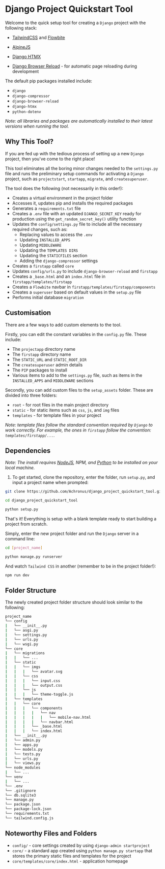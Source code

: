 # Django Project Quickstart Tool

Welcome to the quick setup tool for creating a `Django` project with the following stack:

- [TailwindCSS](https://tailwindcss.com/) and [Flowbite](https://flowbite.com/)
- [AlpineJS](https://alpinejs.dev/)

- [Django HTMX](https://github.com/adamchainz/django-htmx)
- [Django Browser Reload](https://github.com/adamchainz/django-browser-reload) - for automatic page reloading during development

The default pip packages installed include:

- `django`
- `django-compressor`
- `django-browser-reload`
- `django-htmx`
- `python-dotenv`

_Note: all libraries and packages are automatically installed to their latest versions when running the tool._

## Why This Tool?

If you are fed up with the tedious process of setting up a new `Django` project, then you've come to the right place!

This tool eliminates all the boring minor changes needed to the `settings.py` file and runs the preliminary setup commands for activating a `Django` project, such as `projectstart`, `startapp`, `migrate`, and `createsuperuser`.

The tool does the following (not necessarily in this order!):

- Creates a virtual environment in the project folder
- Accesses it, updates pip and installs the required packages
- Generates a `requirements.txt` file
- Creates a `.env` file with an updated `DJANGO_SECRET_KEY` ready for production using the `get_random_secret_key()` utility function
- Updates the `config/settings.py` file to include all the necessary required changes, such as:
  - Replacing values to access the `.env`
  - Updating `INSTALLED_APPS`
  - Updating `MIDDLEWARE`
  - Updating the `TEMPLATES DIRS`
  - Updating the `STATICFILES` section
  - Adding the `django-compressor` settings
- Creates a `firstapp` called `core`
- Updates `config/urls.py` to include `django-browser-reload` and `firstapp`
- Creates a `_base.html` and an `index.html` file in `firstapp/templates/firstapp`
- Creates a `Flowbite` navbar in `firstapp/templates/firstapp/components`
- Creates a `superuser` based on default values in the `setup.py` file
- Performs initial database `migration`

## Customisation

There are a few ways to add custom elements to the tool.

Firstly, you can edit the constant variables in the `config.py` file. These include:

- The `projectapp` directory name
- The `firstapp` directory name
- The `STATIC_URL` and `STATIC_ROOT_DIR`
- The `createsuperuser` admin details
- The `PIP` packages to install
- Various items to add to the `settings.py` file, such as items in the `INSTALLED_APPS` and `MIDDLEWARE` sections

Secondly, you can add custom files to the `setup_assets` folder. These are divided into three folders:

- `root` - for root files in the main project directory
- `static` - for static items such as `css`, `js`, and `img` files
- `templates` - for template files in your project

_Note: template files follow the standard convention required by `Django` to work correctly. For example, the ones in `firstapp` follow the convention: `templates/firstapp/...`._

## Dependencies

_Note: The install requires [NodeJS](https://nodejs.org/en), NPM, and [Python](https://www.python.org/downloads/) to be installed on your local machine._

1. To get started, clone the repository, enter the folder, run `setup.py`, and input a project name when prompted:

```bash
git clone https://github.com/Achronus/django_project_quickstart_tool.git
```

```bash
cd django_project_quickstart_tool
```

```bash
python setup.py
```

That's it! Everything is setup with a blank template ready to start building a project from scratch.

Simply, enter the new project folder and run the `Django` server in a command line:

```bash
cd [project_name]
```

```bash
python manage.py runserver
```

And watch `Tailwind CSS` in another (remember to be in the project folder!):

```bash
npm run dev
```

## Folder Structure

The newly created project folder structure should look similar to the following:

```bash
project_name
└── config
|   └── __init__.py
|   └── asgi.py
|   └── settings.py
|   └── urls.py
|   └── wsgi.py
└── core
|   └── migrations
|   |   └── ...
|   └── static
|   |   └── imgs
|   |   |   └── avatar.svg
|   |   └── css
|   |   |   └── input.css
|   |   |   └── output.css
|   |   └── js
|   |   |   └── theme-toggle.js
|   └── templates
|   |   └── core
|   |   |   └── components
|   |   |   |   └── nav
|   |   |   |   |   └── mobile-nav.html
|   |   |   |   └── navbar.html
|   |   |   └── _base.html
|   |   |   └── index.html
|   └── __init__.py
|   └── admin.py
|   └── apps.py
|   └── models.py
|   └── tests.py
|   └── urls.py
|   └── views.py
└── node_modules
|   └── ...
└── venv
|   └── ...
└── .env
└── .gitignore
└── db.sqlite3
└── manage.py
└── package.json
└── package-lock.json
└── requirements.txt
└── tailwind.config.js
```

## Noteworthy Files and Folders

- `config/` - core settings created by using `django-admin startproject`
- `core/` - a standard app created using `python manage.py startapp` that stores the primary static files and templates for the project
- `core/templates/core/index.html` - application homepage
